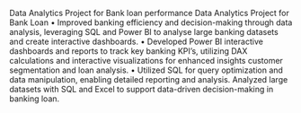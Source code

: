 Data Analytics Project for Bank loan performance Data Analytics Project for Bank Loan 
• Improved banking efficiency and decision-making through data analysis, 
leveraging SQL and Power BI to analyse large banking datasets and create interactive dashboards. 
• Developed Power BI interactive dashboards and reports to track key banking KPI’s, 
utilizing DAX calculations and interactive visualizations for enhanced insights customer segmentation and loan analysis. 
• Utilized SQL for query optimization and data manipulation, enabling detailed reporting and analysis. Analyzed large datasets 
with SQL and Excel to support data-driven decision-making in banking loan.
